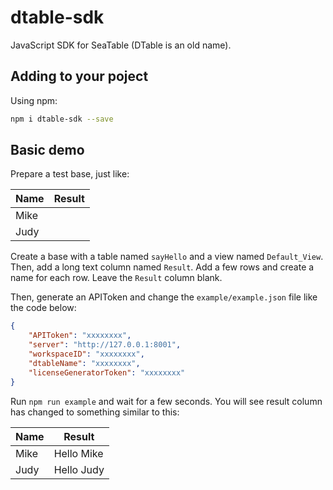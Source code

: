 # dtable-sdk

JavaScript SDK for SeaTable (DTable is an old name).

## Adding to your poject

Using npm:

~~~bash
npm i dtable-sdk --save
~~~

## Basic demo

Prepare a test base, just like:

| Name | Result |
| ---- | ------ |
| Mike |        |
| Judy |        |

Create a base with a table named `sayHello` and a view named `Default_View`. Then, add a long text column named `Result`. Add a few rows and create a name for each row. Leave the `Result` column blank.

Then, generate an APIToken and change the `example/example.json` file like the code below:

~~~json
{
    "APIToken": "xxxxxxxx",
    "server": "http://127.0.0.1:8001",
    "workspaceID": "xxxxxxxx",
    "dtableName": "xxxxxxxx",
    "licenseGeneratorToken": "xxxxxxxx"
}
~~~

Run `npm run example` and wait for a few seconds. You will see result column has changed to something similar to this:

| Name | Result     |
| ---- | ---------- |
| Mike | Hello Mike |
| Judy | Hello Judy |
